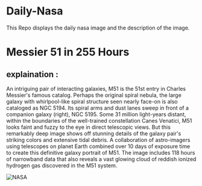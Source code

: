 # Daily-Nasa

This Repo displays the daily nasa image and the description of the image.

<!--NASA-->
# Messier 51 in 255 Hours
## explaination :

An intriguing pair of interacting galaxies, M51 is the 51st entry in Charles Messier's famous catalog. Perhaps the original spiral nebula, the large galaxy with whirlpool-like spiral structure seen nearly face-on is also cataloged as NGC 5194. Its spiral arms and dust lanes sweep in front of a companion galaxy (right), NGC 5195. Some 31 million light-years distant, within the boundaries of the well-trained constellation Canes Venatici, M51 looks faint and fuzzy to the eye in direct telescopic views. But this remarkably deep image shows off stunning details of the galaxy pair's striking colors and extensive tidal debris. A collaboration of astro-imagers using telescopes on planet Earth combined over 10 days of exposure time to create this definitive galaxy portrait of M51. The image includes 118 hours of narrowband data that also reveals a vast glowing cloud of reddish ionized hydrogen gas discovered in the M51 system.

![NASA](https://apod.nasa.gov/apod/image/2308/M51_255hours_1024.jpg)
<!--/NASA-->